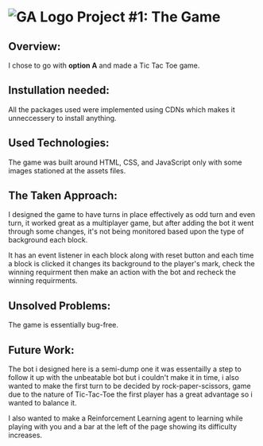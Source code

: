 # ![GA Logo](https://ga-dash.s3.amazonaws.com/production/assets/logo-9f88ae6c9c3871690e33280fcf557f33.png) Project #1: The Game

## Overview:

I chose to go with **option A** and made a Tic Tac Toe game.

## Instullation needed:

All the packages used were implemented using CDNs which makes it unneccessery to install anything.

## Used Technologies:

The game was built around HTML, CSS, and JavaScript only with some images stationed at the assets files.

## The Taken Approach:

I designed the game to have turns in place effectively as odd turn and even turn, it worked great as a multiplayer game, but after adding the bot it went through some changes, it's not being monitored based upon the type of background each block.

It has an event listener in each block along with reset button and each time a block is clicked it changes its background to the player's mark, check the winning requirment then make an action with the bot and recheck the winning requirments.

## Unsolved Problems:

The game is essentially bug-free.


## Future Work:

The bot i designed here is a semi-dump one it was essentailly a step to follow it up with the unbeatable bot but i couldn't make it in time, i also wanted to make the first turn to be decided by rock-paper-scissors, game due to the nature of Tic-Tac-Toe the first player has a great advantage so i wanted to balance it.

I also wanted to make a Reinforcement Learning agent to learning while playing with you and a bar at the left of the page showing its difficulty increases.